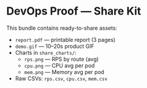 # DevOps Proof — Share Kit

This bundle contains ready-to-share assets:
- `report.pdf` — printable report (3 pages)
- `demo.gif` — 10–20s product GIF
- Charts in `share_charts/`:
    - `rps.png` — RPS by route (avg)
    - `cpu.png` — CPU avg per pod
    - `mem.png` — Memory avg per pod
- Raw CSVs: `rps.csv`, `cpu.csv`, `mem.csv`

